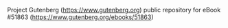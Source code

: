 Project Gutenberg (https://www.gutenberg.org) public repository for
eBook #51863 (https://www.gutenberg.org/ebooks/51863)
